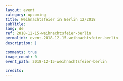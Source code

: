 ```yaml
---
layout: event
category: upcoming
title: Weihnachtsfeier in Berlin 12/2018
subTitle:
lang: de
ref: 2018-12-15-weihnachtsfeier-berlin
permalink: event-2018-12-15-weihnachtsfeier-berlin
description: |

comments: true
image_count: 0
event_path: 2018-12-15-weihnachtsfeier-berlin

credits:
---
```


